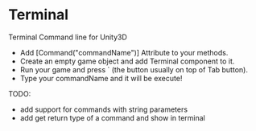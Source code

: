 # Terminal
Terminal Command line for Unity3D

- Add [Command("commandName")] Attribute to your methods.
- Create an empty game object and add Terminal component to it.
- Run your game and press ` (the button usually on top of Tab button).
- Type your commandName and it will be execute!

TODO:
 - add support for commands with string parameters
 - add get return type of a command and show in terminal
